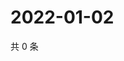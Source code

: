 # 2022-01-02

共 0 条

<!-- BEGIN WEIBO -->
<!-- 最后更新时间 Sun Jan 02 2022 10:07:28 GMT+0800 (China Standard Time) -->

<!-- END WEIBO -->
